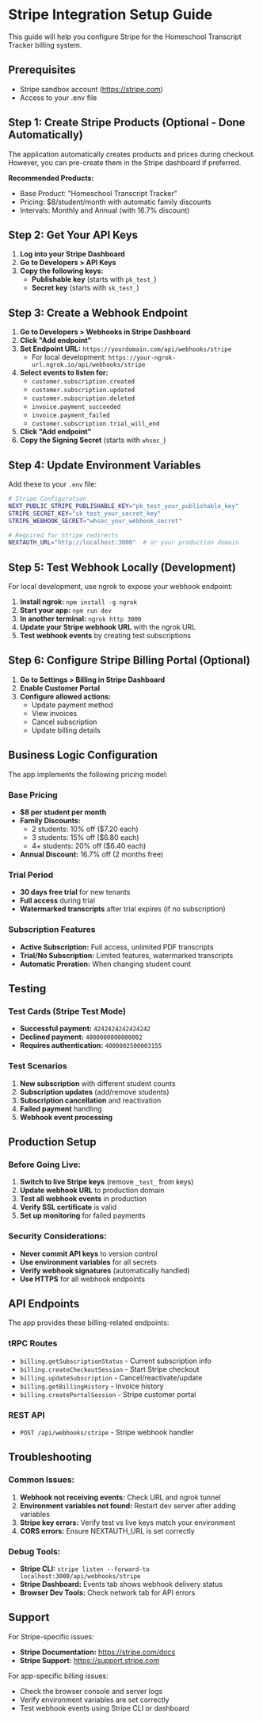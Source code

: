 # Stripe Integration Setup Guide

This guide will help you configure Stripe for the Homeschool Transcript Tracker billing system.

## Prerequisites

- Stripe sandbox account (https://stripe.com)
- Access to your .env file

## Step 1: Create Stripe Products (Optional - Done Automatically)

The application automatically creates products and prices during checkout. However, you can pre-create them in the Stripe dashboard if preferred.

**Recommended Products:**
- Base Product: "Homeschool Transcript Tracker"
- Pricing: $8/student/month with automatic family discounts
- Intervals: Monthly and Annual (with 16.7% discount)

## Step 2: Get Your API Keys

1. **Log into your Stripe Dashboard**
2. **Go to Developers > API Keys**
3. **Copy the following keys:**
   - **Publishable key** (starts with `pk_test_`)
   - **Secret key** (starts with `sk_test_`)

## Step 3: Create a Webhook Endpoint

1. **Go to Developers > Webhooks in Stripe Dashboard**
2. **Click "Add endpoint"**
3. **Set Endpoint URL:** `https://yourdomain.com/api/webhooks/stripe`
   - For local development: `https://your-ngrok-url.ngrok.io/api/webhooks/stripe`
4. **Select events to listen for:**
   - `customer.subscription.created`
   - `customer.subscription.updated`
   - `customer.subscription.deleted`
   - `invoice.payment_succeeded`
   - `invoice.payment_failed`
   - `customer.subscription.trial_will_end`
5. **Click "Add endpoint"**
6. **Copy the Signing Secret** (starts with `whsec_`)

## Step 4: Update Environment Variables

Add these to your `.env` file:

```bash
# Stripe Configuration
NEXT_PUBLIC_STRIPE_PUBLISHABLE_KEY="pk_test_your_publishable_key"
STRIPE_SECRET_KEY="sk_test_your_secret_key"
STRIPE_WEBHOOK_SECRET="whsec_your_webhook_secret"

# Required for Stripe redirects
NEXTAUTH_URL="http://localhost:3000"  # or your production domain
```

## Step 5: Test Webhook Locally (Development)

For local development, use ngrok to expose your webhook endpoint:

1. **Install ngrok:** `npm install -g ngrok`
2. **Start your app:** `npm run dev`
3. **In another terminal:** `ngrok http 3000`
4. **Update your Stripe webhook URL** with the ngrok URL
5. **Test webhook events** by creating test subscriptions

## Step 6: Configure Stripe Billing Portal (Optional)

1. **Go to Settings > Billing in Stripe Dashboard**
2. **Enable Customer Portal**
3. **Configure allowed actions:**
   - Update payment method
   - View invoices
   - Cancel subscription
   - Update billing details

## Business Logic Configuration

The app implements the following pricing model:

### Base Pricing
- **$8 per student per month**
- **Family Discounts:**
  - 2 students: 10% off ($7.20 each)
  - 3 students: 15% off ($6.80 each)
  - 4+ students: 20% off ($6.40 each)
- **Annual Discount:** 16.7% off (2 months free)

### Trial Period
- **30 days free trial** for new tenants
- **Full access** during trial
- **Watermarked transcripts** after trial expires (if no subscription)

### Subscription Features
- **Active Subscription:** Full access, unlimited PDF transcripts
- **Trial/No Subscription:** Limited features, watermarked transcripts
- **Automatic Proration:** When changing student count

## Testing

### Test Cards (Stripe Test Mode)
- **Successful payment:** `4242424242424242`
- **Declined payment:** `4000000000000002`
- **Requires authentication:** `4000002500003155`

### Test Scenarios
1. **New subscription** with different student counts
2. **Subscription updates** (add/remove students)
3. **Subscription cancellation** and reactivation
4. **Failed payment** handling
5. **Webhook event processing**

## Production Setup

### Before Going Live:
1. **Switch to live Stripe keys** (remove `_test_` from keys)
2. **Update webhook URL** to production domain
3. **Test all webhook events** in production
4. **Verify SSL certificate** is valid
5. **Set up monitoring** for failed payments

### Security Considerations:
- **Never commit API keys** to version control
- **Use environment variables** for all secrets
- **Verify webhook signatures** (automatically handled)
- **Use HTTPS** for all webhook endpoints

## API Endpoints

The app provides these billing-related endpoints:

### tRPC Routes
- `billing.getSubscriptionStatus` - Current subscription info
- `billing.createCheckoutSession` - Start Stripe checkout
- `billing.updateSubscription` - Cancel/reactivate/update
- `billing.getBillingHistory` - Invoice history
- `billing.createPortalSession` - Stripe customer portal

### REST API
- `POST /api/webhooks/stripe` - Stripe webhook handler

## Troubleshooting

### Common Issues:
1. **Webhook not receiving events:** Check URL and ngrok tunnel
2. **Environment variables not found:** Restart dev server after adding variables
3. **Stripe key errors:** Verify test vs live keys match your environment
4. **CORS errors:** Ensure NEXTAUTH_URL is set correctly

### Debug Tools:
- **Stripe CLI:** `stripe listen --forward-to localhost:3000/api/webhooks/stripe`
- **Stripe Dashboard:** Events tab shows webhook delivery status
- **Browser Dev Tools:** Check network tab for API errors

## Support

For Stripe-specific issues:
- **Stripe Documentation:** https://stripe.com/docs
- **Stripe Support:** https://support.stripe.com

For app-specific billing issues:
- Check the browser console and server logs
- Verify environment variables are set correctly
- Test webhook events using Stripe CLI or dashboard